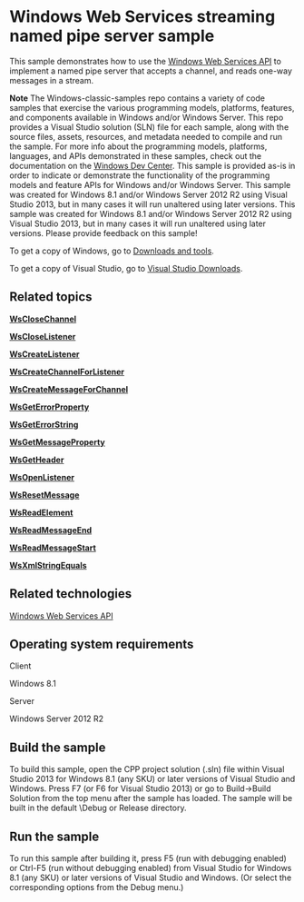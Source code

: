 Windows Web Services streaming named pipe server sample
=======================================================

This sample demonstrates how to use the [Windows Web Services API](http://msdn.microsoft.com/en-us/library/windows/desktop/dd430435) to implement a named pipe server that accepts a channel, and reads one-way messages in a stream.

**Note**  The Windows-classic-samples repo contains a variety of code samples that exercise the various programming models, platforms, features, and components available in Windows and/or Windows Server. This repo provides a Visual Studio solution (SLN) file for each sample, along with the source files, assets, resources, and metadata needed to compile and run the sample. For more info about the programming models, platforms, languages, and APIs demonstrated in these samples, check out the documentation on the [Windows Dev Center](https://dev.windows.com). This sample is provided as-is in order to indicate or demonstrate the functionality of the programming models and feature APIs for Windows and/or Windows Server. This sample was created for Windows 8.1 and/or Windows Server 2012 R2 using Visual Studio 2013, but in many cases it will run unaltered using later versions. This sample was created for Windows 8.1 and/or Windows Server 2012 R2 using Visual Studio 2013, but in many cases it will run unaltered using later versions. Please provide feedback on this sample!

To get a copy of Windows, go to [Downloads and tools](http://go.microsoft.com/fwlink/p/?linkid=301696).

To get a copy of Visual Studio, go to [Visual Studio Downloads](http://go.microsoft.com/fwlink/p/?linkid=301697).

Related topics
--------------

[**WsCloseChannel**](http://msdn.microsoft.com/en-us/library/windows/desktop/dd430487)

[**WsCloseListener**](http://msdn.microsoft.com/en-us/library/windows/desktop/dd430488)

[**WsCreateListener**](http://msdn.microsoft.com/en-us/library/windows/desktop/dd430500)

[**WsCreateChannelForListener**](http://msdn.microsoft.com/en-us/library/windows/desktop/dd430496)

[**WsCreateMessageForChannel**](http://msdn.microsoft.com/en-us/library/windows/desktop/dd430502)

[**WsGetErrorProperty**](http://msdn.microsoft.com/en-us/library/windows/desktop/dd430539)

[**WsGetErrorString**](http://msdn.microsoft.com/en-us/library/windows/desktop/dd430540)

[**WsGetMessageProperty**](http://msdn.microsoft.com/en-us/library/windows/desktop/dd430548)

[**WsGetHeader**](http://msdn.microsoft.com/en-us/library/windows/desktop/dd430543)

[**WsOpenListener**](http://msdn.microsoft.com/en-us/library/windows/desktop/dd430575)

[**WsResetMessage**](http://msdn.microsoft.com/en-us/library/windows/desktop/dd430617)

[**WsReadElement**](http://msdn.microsoft.com/en-us/library/windows/desktop/dd430587)

[**WsReadMessageEnd**](http://msdn.microsoft.com/en-us/library/windows/desktop/dd430593)

[**WsReadMessageStart**](http://msdn.microsoft.com/en-us/library/windows/desktop/dd430594)

[**WsXmlStringEquals**](http://msdn.microsoft.com/en-us/library/windows/desktop/dd430673)

Related technologies
--------------------

[Windows Web Services API](http://msdn.microsoft.com/en-us/library/windows/desktop/dd430435)

Operating system requirements
-----------------------------

Client

Windows 8.1

Server

Windows Server 2012 R2

Build the sample
----------------

To build this sample, open the CPP project solution (.sln) file within Visual Studio 2013 for Windows 8.1 (any SKU) or later versions of Visual Studio and Windows. Press F7 (or F6 for Visual Studio 2013) or go to Build-\>Build Solution from the top menu after the sample has loaded. The sample will be built in the default \\Debug or Release directory.

Run the sample
--------------

To run this sample after building it, press F5 (run with debugging enabled) or Ctrl-F5 (run without debugging enabled) from Visual Studio for Windows 8.1 (any SKU) or later versions of Visual Studio and Windows. (Or select the corresponding options from the Debug menu.)

